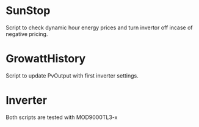 # SunStop
Script to check dynamic hour energy prices and turn invertor off incase of negative pricing.

# GrowattHistory
Script to update PvOutput with first inverter settings.

# Inverter
Both scripts are tested with MOD9000TL3-x
